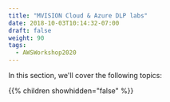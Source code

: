 ```yaml
---
title: "MVISION Cloud & Azure DLP labs"
date: 2018-10-03T10:14:32-07:00
draft: false
weight: 90
tags:
  - AWSWorkshop2020
---
```


In this section, we'll cover the following topics:

{{% children showhidden="false" %}}


